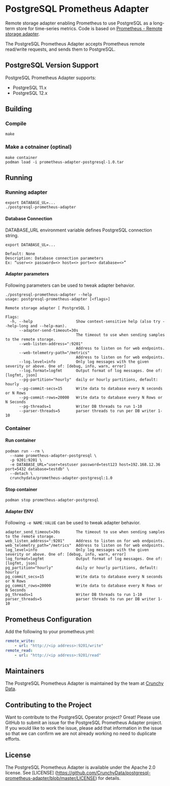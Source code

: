 # PostgreSQL Prometheus Adapter

Remote storage adapter enabling Prometheus to use PostgreSQL as a long-term store for time-series metrics. Code is based on [Prometheus - Remote storage adapter](https://github.com/prometheus/prometheus/tree/master/documentation/examples/remote_storage/remote_storage_adapter).

The PostgreSQL Prometheus Adapter accepts Prometheus remote read/write requests, and sends them to PostgreSQL. 

## PostgreSQL Version Support

PostgreSQL Prometheus Adapter supports:

* PostgreSQL 11.x
* PostgreSQL 12.x

## Building

### Compile

```shell
make
```

### Make a cotnainer (optinal)

```shell
make container
podman load -i prometheus-adapter-postgresql-1.0.tar
```

## Running

### Running adapter

```shell
export DATABASE_UL=...
./postgresql-prometheus-adapter
```

#### Database Connection

DATABASE_URL environment variable defines PostgreSQL connection string.

```shell
export DATABASE_UL=...

```

```shell
Default: None
Description: Database connection parameters
Ex: “user=<> password=<> host=<> port=<> database=<>”
```

#### Adapter parameters

Following parameters can be used to tweak adapter behavior.

```shell
./postgresql-prometheus-adapter --help
usage: postgresql-prometheus-adapter [<flags>]

Remote storage adapter [ PostgreSQL ]

Flags:
  -h, --help                   Show context-sensitive help (also try --help-long and --help-man).
      --adapter-send-timeout=30s  
                               The timeout to use when sending samples to the remote storage.
      --web-listen-address=":9201"  
                               Address to listen on for web endpoints.
      --web-telemetry-path="/metrics"  
                               Address to listen on for web endpoints.
      --log.level=info         Only log messages with the given severity or above. One of: [debug, info, warn, error]
      --log.format=logfmt      Output format of log messages. One of: [logfmt, json]
      --pg-partition="hourly"  daily or hourly partitions, default: hourly
      --pg-commit-secs=15      Write data to database every N seconds or N Rows
      --pg-commit-rows=20000   Write data to database every N Rows or N Seconds
      --pg-threads=1           Writer DB threads to run 1-10
      --parser-threads=5       parser threads to run per DB writer 1-10

```

### Container

#### Run container

```shell
podman run --rm \
  --name prometheus-adapter-postgresql \
  -p 9201:9201 \
  -e DATABASE_URL="user=testuser password=test123 host=192.168.12.36 port=5432 database=testdb" \
  --detach \
  crunchydata/prometheus-adapter-postgresql:1.0
  ```

#### Stop container

```shell
podman stop prometheus-adapter-postgresql
```

#### Adapter ENV

Following `-e NAME:VALUE` can be used to tweak adapter behavior.

```shell
adapter_send_timeout=30s       The timeout to use when sending samples to the remote storage.
web_listen_address=":9201"     Address to listen on for web endpoints.
web_telemetry_path="/metrics"  Address to listen on for web endpoints.
log_level=info                 Only log messages with the given severity or above. One of: [debug, info, warn, error]
log_format=logfmt              Output format of log messages. One of: [logfmt, json]
pg_partition="hourly"          daily or hourly partitions, default: hourly
pg_commit_secs=15              Write data to database every N seconds or N Rows
pg_commit_rows=20000           Write data to database every N Rows or N Seconds
pg_threads=1                   Writer DB threads to run 1-10
parser_threads=5               parser threads to run per DB writer 1-10
```

## Prometheus Configuration

Add the following to your prometheus.yml:

```yaml
remote_write:
    - url: "http://<ip address>:9201/write"
remote_read:
    - url: "http://<ip address>:9201/read"
 ```

## Maintainers

The PostgreSQL Prometheus Adapter is maintained by the team at [Crunchy Data](https://www.crunchydata.com/). 

## Contributing to the Project

Want to contribute to the PostgreSQL Operator project? Great! Please use GitHub to submit an issue for the PostgreSQL Prometheus Adapter project.  If you would like to work the issue, please add that information in the issue so that we can confirm we are not already working no need to duplicate efforts.

## License

The PostgreSQL Prometheus Adapter is available under the Apache 2.0 license. See [LICENSE] (https://github.com/CrunchyData/postgresql-prometheus-adapter/blob/master/LICENSE) for details. 

